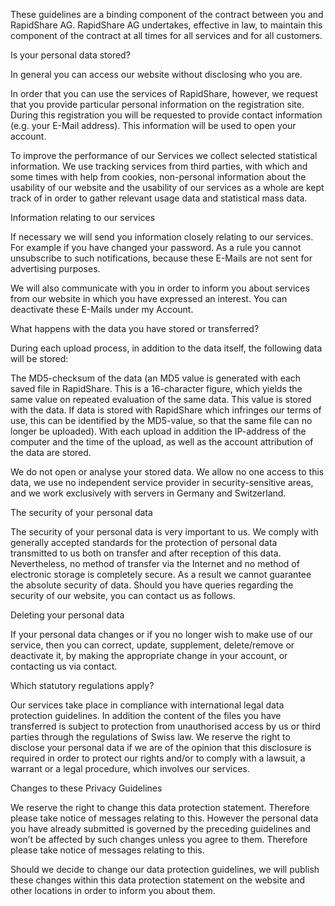 These guidelines are a binding component of the contract between you and RapidShare AG. RapidShare AG undertakes, effective in law, to maintain this component of the contract at all times for all services and for all customers.

Is your personal data stored?

In general you can access our website without disclosing who you are.

In order that you can use the services of RapidShare, however, we request that you provide particular personal information on the registration site. During this registration you will be requested to provide contact information (e.g. your E-Mail address). This information will be used to open your account.

To improve the performance of our Services we collect selected statistical information. We use tracking services from third parties, with which and some times with help from cookies, non-personal information about the usability of our website and the usability of our services as a whole are kept track of in order to gather relevant usage data and statistical mass data.

Information relating to our services

If necessary we will send you information closely relating to our services. For example if you have changed your password. As a rule you cannot unsubscribe to such notifications, because these E-Mails are not sent for advertising purposes.

We will also communicate with you in order to inform you about services from our website in which you have expressed an interest. You can deactivate these E-Mails under my Account.

What happens with the data you have stored or transferred?

During each upload process, in addition to the data itself, the following data will be stored:

The MD5-checksum of the data (an MD5 value is generated with each saved file in RapidShare. This is a 16-character figure, which yields the same value on repeated evaluation of the same data. This value is stored with the data. If data is stored with RapidShare which infringes our terms of use, this can be identified by the MD5-value, so that the same file can no longer be uploaded). With each upload in addition the IP-address of the computer and the time of the upload, as well as the account attribution of the data are stored.

We do not open or analyse your stored data. We allow no one access to this data, we use no independent service provider in security-sensitive areas, and we work exclusively with servers in Germany and Switzerland.

The security of your personal data

The security of your personal data is very important to us. We comply with generally accepted standards for the protection of personal data transmitted to us both on transfer and after reception of this data. Nevertheless, no method of transfer via the Internet and no method of electronic storage is completely secure. As a result we cannot guarantee the absolute security of data. Should you have queries regarding the security of our website, you can contact us as follows.

Deleting your personal data

If your personal data changes or if you no longer wish to make use of our service, then you can correct, update, supplement, delete/remove or deactivate it, by making the appropriate change in your account, or contacting us via contact.

Which statutory regulations apply?

Our services take place in compliance with international legal data protection guidelines. In addition the content of the files you have transferred is subject to protection from unauthorised access by us or third parties through the regulations of Swiss law. We reserve the right to disclose your personal data if we are of the opinion that this disclosure is required in order to protect our rights and/or to comply with a lawsuit, a warrant or a legal procedure, which involves our services.

Changes to these Privacy Guidelines

We reserve the right to change this data protection statement. Therefore please take notice of messages relating to this. However the personal data you have already submitted is governed by the preceding guidelines and won’t be affected by such changes unless you agree to them. Therefore please take notice of messages relating to this.

Should we decide to change our data protection guidelines, we will publish these changes within this data protection statement on the website and other locations in order to inform you about them.